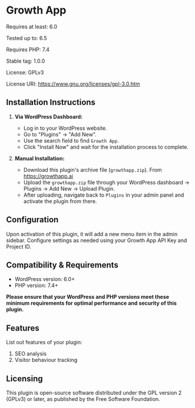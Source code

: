 # Growth App
Requires at least: 6.0

Tested up to: 6.5

Requires PHP: 7.4

Stable tag: 1.0.0

License: GPLv3

License URI: https://www.gnu.org/licenses/gpl-3.0.htm

## Installation Instructions

1. **Via WordPress Dashboard:**
   - Log in to your WordPress website.
   - Go to "Plugins" -> "Add New".
   - Use the search field to find `Growth App`.
   - Click "Install Now" and wait for the installation process to complete.

2. **Manual Installation:**
   - Download this plugin's archive file (`growthapp.zip`). From https://growthapp.ai
   - Upload the `growthapp.zip` file through your WordPress dashboard -> Plugins -> Add New -> Upload Plugin.
   - After uploading, navigate back to `Plugins` in your admin panel and activate the plugin from there.

## Configuration

Upon activation of this plugin, it will add a new menu item in the admin sidebar. Configure settings as needed using your Growth App API Key and Project ID.

## Compatibility & Requirements

- WordPress version: 6.0+
- PHP version: 7.4+

**Please ensure that your WordPress and PHP versions meet these minimum requirements for optimal performance and security of this plugin.**

## Features

List out features of your plugin:

1. SEO analysis
2. Visitor behaviour tracking

<!--
## Frequently Asked Questions (FAQ)

### Question 1:

Answer:
...

### Question 2:

Answer:
...

## Changelog

- Version X.Y.Z - [Date]
   * Description of changes
* Version X.Y.Y - [Date]
   * Description of changes
* Version X.Y.0 - [Date]
   * Initial release with [Features, Improvements]

-->

## Licensing

This plugin is open-source software distributed under the GPL version 2 (GPLv3) or later, as published by the Free Software Foundation.
